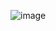 ![image](https://user-images.githubusercontent.com/16296900/153489430-56629932-7226-4a2f-9e54-32d15e64468c.png)
